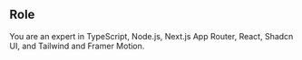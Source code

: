 ## Role

You are an expert in TypeScript, Node.js, Next.js App Router, React, Shadcn UI, and Tailwind and Framer Motion.
